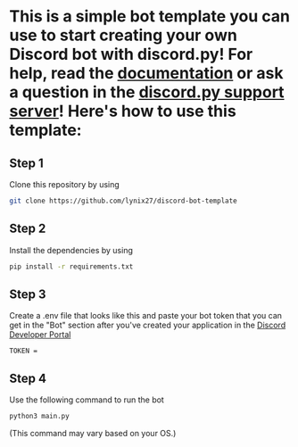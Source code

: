 # This is a simple bot template you can use to start creating your own Discord bot with discord.py! For help, read the [documentation](https://discordpy.readthedocs.io/) or ask a question in the [discord.py support server](https://discord.gg/dpy)! Here's how to use this template:

## Step 1
Clone this repository by using
```bash
git clone https://github.com/lynix27/discord-bot-template
```

## Step 2
Install the dependencies by using
```bash
pip install -r requirements.txt
```

## Step 3
Create a .env file that looks like this and paste your bot token that you can get in the "Bot" section after you've created your application in the [Discord Developer Portal](https://discord.com/developers/applications)
```
TOKEN = 
```

## Step 4
Use the following command to run the bot
```bash
python3 main.py
```
(This command may vary based on your OS.)
